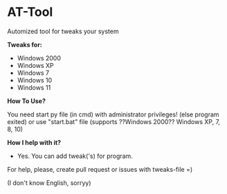 # AT-Tool

Automized tool for tweaks your system

**Tweaks for:**

- Windows 2000
- Windows XP
- Windows 7
- Windows 10
- Windows 11

**How To Use?**

You need start py file (in cmd) with administrator privileges! (else program exited) or use "start.bat" file (supports ??Windows 2000?? Windows XP, 7, 8, 10)

**How I help with it?**

- Yes. You can add tweak('s) for program.

For help, please, create pull request or issues with tweaks-file =)


(I don't know English, sorryy)
